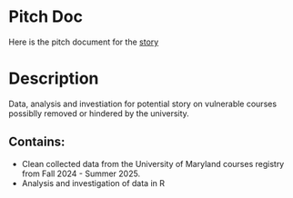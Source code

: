 # Pitch Doc
Here is the pitch document for the [story](https://docs.google.com/document/d/1GRYXEZzXwh4pnWs6GUU_HBWSTAMGvhodvSjLWyoPNlk/edit?usp=sharing)

# Description
Data, analysis and investiation for potential story on vulnerable courses possiblly removed or hindered by the university.

## Contains:
- Clean collected data from the University of Maryland courses registry from Fall 2024 - Summer 2025.
- Analysis and investigation of data in R
